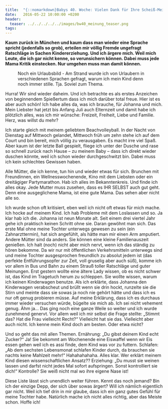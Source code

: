 ```yaml
---
title:  "{::nomarkdown}Babys 40. Woche: Vielen Dank für Ihre Scheiß-Meinung!{:/}"
date:   2016-05-22 10:00:00 +0200
header:
  teaser: ../../../../../images/bw40_meinung_teaser.png
tags:
---
```

**Kaum zurück in München und kaum dass man wieder eine Sprache spricht (jedenfalls so grob), erteilen mir völlig Fremde ungefragt Ratschläge in Sachen Kindererziehung. Und ich ärgere mich. Weil mich Leute, die ich gar nicht kenne, so verunsichern können. Dabei muss jede Mama Kritik einstecken. Nur umgehen muss man damit können.**

<figure>
  <img src="../../../../../images/bw40_meinung.jpg" alt="">
  <figcaption>Noch ein Urlaubsbild - Am Strand wurde ich von Urlaubern in verschiedenen Sprachen gefragt, warum ich mein Kind denn noch immer stille. Tja. Soviel zum Thema.</figcaption>
</figure>

Hurra! Wir sind wieder daheim. Und ich betrachte es als erstes Anzeichen von beginnendem Spießertum dass ich mich darüber total freue. Hier ist es aber auch schön! Ich habe alles da, was ich brauche, für Johanna und mich. Mein Liebster hat jetzt bis Anfang Juli auch Elternzeit und damit habe ich plötzlich alles, was ich mir wünsche: Freizeit, Freiheit, Liebe und Familie. Herz, was willst du mehr?

Ich starte gleich mit meinem geliebtem Beachvolleyball. In der Nacht von Dienstag auf Mittwoch gelandet, Mittwoch früh um zehn stehe ich auf dem Court und bin bereit, mich völlig zu verausgaben. Es macht irre viel Spaß. Aber kaum ist der letzte Ball gespielt, fliege ich unter der Dusche und rase so schnell zurück nach Hause – zu meinem Baby – dass ich direkt wieder duschen könnte, weil ich schon wieder durchgeschwitzt bin. Dabei muss ich kein schlechtes Gewissen haben.

Alle Mütter, die ich kenne, tun hin und wieder etwas für sich. Brunchen mit Freundinnen, ein Wellnesswochenende, Kino mit dem Liebsten oder ein dreitägiger Partymarathon. Hab ich alles im Bekanntenkreis. Und finde ich alles okay. Jede Mutter muss zusehen, dass es IHR SELBST auch gut geht. Denn eine ausgeglichene Mama, ist eine gute Mama. Das sehen aber nicht alle so.

Ich wurde schon oft kritisiert, eben weil ich nicht oft etwas für mich mache. Ich hocke auf meinem Kind. Ich hab Probleme mit dem Loslassen und so. Ja klar hab ich die. Johanna ist neun Monate alt. Seit einem drei viertel Jahr gehe ich praktisch keinen Schritt ohne sie. Daran gewöhnt man sich. Das erste Mal ohne meine Tochter unterwegs gewesen zu sein (ein Zahnarzttermin), hat sich angefühlt, als hätte man mir einen Arm amputiert. Andere Mütter sind da anders. Sie können eine kleine Familienauszeit genießen. Ich halt (noch) nicht aber mich nervt, wenn ich das ständig zu hören bekomme. Da wir nur mit öffentlichen Verkehrsmitteln unterwegs sind und meine Tochter ausgesprochen freundlich zu absolut jedem ist (das perfekte Entführungsopfer zur Zeit, voll gruselig aber auch süß), komme ich vor allem in Bus und Bahn zu einem Strauß toller Ratschläge und guter Meinungen. Erst gestern wollte eine ältere Lady wissen, ob es nicht schwer ist, das Kind im Tragetuch herum zu schleppen. Sie wollte wissen, warum ich keinen Kinderwagen benutze. Als ich erklärte, dass Johanna den Kinderwagen verabscheut und brüllt wenn sie drin hockt, runzelte sie die Stirn und meinte dass sie sowas ja noch nie gehört hätte und dass ich es nur oft genug probieren müsse. Auf meine Erklärung, dass ich es durchaus immer wieder versuchen würde, bügelte sie mich ab. Ich sei nicht vehement genug. Ähm ja... Das ging noch eine ganze Weile so weiter und ich wurde zunehmend genervt. Vor allem weil ich mir selbst die Frage stellte: „Stimmt das? Hat die Frau vielleicht Recht?“ Vielleicht hat sie das. Vielleicht aber auch nicht. Ich kenne mein Kind doch am besten. Oder etwa nicht?

Und so geht das mit allen Themen. 
Ernährung: „Du gibst deinem Kind echt Zucker?“ Ja! Sie bekommt am Wochenende eine Eiswaffel wenn wir Eis essen gehen weil ich es assi finde, dem Kind was vor zu futtern.
Schlafen: „Ab dem sechsten Lebensmonat schlafen Kinder durch, da brauchen sie nachts keine Mahlzeit mehr!“ Hahahahahaha. Alles klar. Wer erklärt meinem Kind diesen wissenschaftlichen Ansatz?? 
Erziehung: „Du musst sie weinen lassen und darfst nicht jedes Mal sofort aufspringen. Sonst kontrolliert sie dich!“ Kontrolle? Sie weiß nicht mal wo ihre eigene Nase ist!

Diese Liste lässt sich unendlich weiter führen. Kennt das noch jemand? Bin ich der einzige Depp, der sich über sowas ärgert? Will ich nämlich eigentlich gar nicht. Weil ich tief drin in mir glaube, dass ich ein ganz gutes Gefühl für meine Tochter habe. Natürlich mache ich nicht alles richtig, aber das Meiste schon. Hoffe ich!